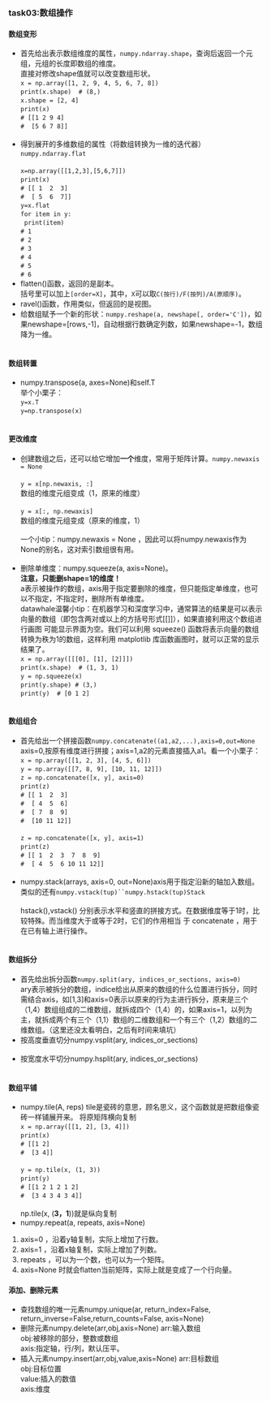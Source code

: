 ### task03:数组操作

#### 数组变形
  * 首先给出表示数组维度的属性，`numpy.ndarray.shape`，查询后返回一个元组，元组的长度即数组的维度。<br>
直接对修改shape值就可以改变数组形状。<br>
`x = np.array([1, 2, 9, 4, 5, 6, 7, 8])`<br>
`print(x.shape)  # (8,)`<br>
`x.shape = [2, 4]`<br>
`print(x)`<br>
`# [[1 2 9 4] `<br>
`#  [5 6 7 8]]`<br><br>
  * 得到展开的多维数组的属性（将数组转换为一维的迭代器）`numpy.ndarray.flat`<br><br>
  `x=np.array([[1,2,3],[5,6,7]])`<br>
  `print(x)`<br>
  `# [[ 1  2  3]`<br>
  `#  [ 5  6  7]]`<br>
  `y=x.flat`<br>
  `for item in y:`<br>
    ` print(item)`<br>
    `# 1`<br>
    `# 2`<br>
    `# 3`<br>
    `# 4`<br>
    `# 5`<br>
    `# 6`<br>
  * flatten()函数，返回的是副本。<br>
     括号里可以加上`[order=X]`，其中，`X`可以取`C(按行)/F(按列)/A(原顺序)`。
  * ravel()函数，作用类似，但返回的是视图。
  * 给数组赋予一个新的形状：`numpy.reshape(a, newshape[, order='C'])`，如果newshape=[rows,-1]，自动根据行数确定列数，如果newshape=-1，数组降为一维。<br><br>

#### 数组转置
* numpy.transpose(a, axes=None)和self.T<br>
举个小栗子：<br>
`y=x.T`<br>
`y=np.transpose(x)`<br><br>

#### 更改维度
* 创建数组之后，还可以给它增加**一个**维度，常用于矩阵计算。`numpy.newaxis = None `<br><br>
`y = x[np.newaxis, :]`<br>
数组的维度元组变成（1，原来的维度）<br><br>
`y = x[:, np.newaxis]`<br>
数组的维度元组变成（原来的维度，1）<br><br>
一个小tip：numpy.newaxis = None ，因此可以将numpy.newaxis作为None的别名，这对索引数组很有用。<br><br>
* 删除单维度：numpy.squeeze(a, axis=None)。<br>
**注意，只能删shape=1的维度！**<br>
a表示被操作的数组，axis用于指定要删除的维度，但只能指定单维度，也可以不指定，不指定时，删除所有单维度。<br>
datawhale温馨小tip：在机器学习和深度学习中，通常算法的结果是可以表示向量的数组（即包含两对或以上的方括号形式[[]]），如果直接利用这个数组进行画图 可能显示界面为空。我们可以利用 squeeze() 函数将表示向量的数组转换为秩为1的数组，这样利用 matplotlib 库函数画图时，就可以正常的显示结果了。<br>
`x = np.array([[[0], [1], [2]]])`<br>
`print(x.shape)  # (1, 3, 1) `<br>
`y = np.squeeze(x)`<br>
`print(y.shape) # (3,) `<br>
`print(y)  # [0 1 2]`<br><br>

#### 数组组合
* 首先给出一个拼接函数`numpy.concatenate((a1,a2,...),axis=0,out=None`<br>
axis=0,按原有维度进行拼接；axis=1,a2的元素直接插入a1。看一个小栗子：<br>
`x = np.array([[1, 2, 3], [4, 5, 6]]) `<br>
`y = np.array([[7, 8, 9], [10, 11, 12]]) `<br>
`z = np.concatenate([x, y], axis=0) `<br>
`print(z)`<br>
` # [[ 1  2  3] `<br>
` #  [ 4  5  6] `<br>
` #  [ 7  8  9] `<br>
` #  [10 11 12]] `<br><br>
`z = np.concatenate([x, y], axis=1) `<br>
`print(z) `<br>
`# [[ 1  2  3  7  8  9] `<br>
`#  [ 4  5  6 10 11 12]]`<br><br>
*  numpy.stack(arrays, axis=0, out=None)axis用于指定沿新的轴加入数组。<br>
类似的还有`numpy.vstack(tup)``numpy.hstack(tup)Stack `<br><br>
hstack(),vstack() 分别表示水平和竖直的拼接方式。在数据维度等于1时，比较特殊。而当维度大于或等于2时，它们的作用相当 于 concatenate ，用于在已有轴上进行操作。<br><br>

#### 数组拆分
* 首先给出拆分函数` numpy.split(ary, indices_or_sections, axis=0) `<br>
ary表示被拆分的数组，indice给出从原来的数组的什么位置进行拆分，同时需结合axis，如[1,3]和axis=0表示以原来的行为主进行拆分，原来是三个（1,4）数组组成的二维数组，就拆成四个（1,4）的，如果axis=1，以列为主，就拆成两个有三个（1,1）数组的二维数组和一个有三个（1,2）数组的二维数组。（这里还没太看明白，之后有时间来填坑）<br>
*  按高度垂直切分numpy.vsplit(ary, indices_or_sections) <br><br>
*  按宽度水平切分numpy.hsplit(ary, indices_or_sections) <br><br>

#### 数组平铺
* numpy.tile(A, reps) tile是瓷砖的意思，顾名思义，这个函数就是把数组像瓷砖一样铺展开来。
将原矩阵横向复制<br>
`x = np.array([[1, 2], [3, 4]])` <br>
`print(x) `<br>
`# [[1 2] `<br>
`#  [3 4]]`<br><br>
`y = np.tile(x, (1, 3)) `<br>
`print(y) `<br>
`# [[1 2 1 2 1 2] `<br>
`#  [3 4 3 4 3 4]]`<br><br>
np.tile(x, (**3，1**))就是纵向复制 <br>
*  numpy.repeat(a, repeats, axis=None)<br> 
1. axis=0 ，沿着y轴复制，实际上增加了行数。<br> 
2. axis=1 ，沿着x轴复制，实际上增加了列数。<br> 
3. repeats ，可以为一个数，也可以为一个矩阵。<br> 
4. axis=None 时就会flatten当前矩阵，实际上就是变成了一个行向量。<br> 

#### 添加、删除元素
* 查找数组的唯一元素numpy.unique(ar, return_index=False, return_inverse=False,return_counts=False, axis=None)
* 删除元素numpy.delete(arr,obj,axis=None)
arr:输入数组<br> 
obj:被移除的部分，整数或数组<br> 
axis:指定轴，行/列，默认压平。<br> 
* 插入元素numpy.insert(arr,obj,value,axis=None)
arr:目标数组<br> 
obj:目标位置<br> 
value:插入的数值<br> 
axis:维度<br> <br> 
